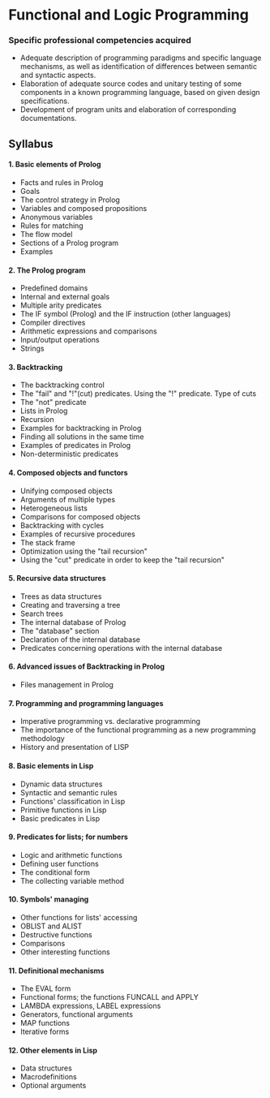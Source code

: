 # Functional and Logic Programming

### Specific professional competencies acquired
- Adequate description of programming paradigms and specific language mechanisms, as well as identification of differences between semantic and syntactic aspects.
- Elaboration of adequate source codes and unitary testing of some components in a known programming language, based on given design specifications.
- Development of program units and elaboration of corresponding documentations.

## Syllabus
#### 1. Basic elements of Prolog
- Facts and rules in Prolog
- Goals
- The control strategy in Prolog
- Variables and composed propositions
- Anonymous variables
- Rules for matching
- The flow model
- Sections of a Prolog program
- Examples
#### 2. The Prolog program
- Predefined domains
- Internal and external goals
- Multiple arity predicates
- The IF symbol (Prolog) and the IF instruction (other languages)
- Compiler directives
- Arithmetic expressions and comparisons
- Input/output operations
- Strings
#### 3. Backtracking
- The backtracking control
- The "fail" and "!"(cut) predicates. Using the "!" predicate. Type of cuts
- The "not" predicate
- Lists in Prolog
- Recursion
- Examples for backtracking in Prolog
- Finding all solutions in the same time
- Examples of predicates in Prolog
- Non-deterministic predicates
#### 4. Composed objects and functors
- Unifying composed objects
- Arguments of multiple types
- Heterogeneous lists
- Comparisons for composed objects
- Backtracking with cycles
- Examples of recursive procedures
- The stack frame
- Optimization using the "tail recursion"
- Using the "cut" predicate in order to keep the "tail recursion"
#### 5. Recursive data structures
- Trees as data structures
- Creating and traversing a tree
- Search trees
- The internal database of Prolog
- The "database" section
- Declaration of the internal database
- Predicates concerning operations with the internal database
#### 6. Advanced issues of Backtracking in Prolog
- Files management in Prolog
#### 7. Programming and programming languages
- Imperative programming vs. declarative programming 
- The importance of the functional programming as a new programming methodology
- History and presentation of LISP
#### 8. Basic elements in Lisp
- Dynamic data structures
- Syntactic and semantic rules
- Functions' classification in Lisp
- Primitive functions in Lisp
- Basic predicates in Lisp
#### 9. Predicates for lists; for numbers
- Logic and arithmetic functions
- Defining user functions
- The conditional form
- The collecting variable method
#### 10. Symbols' managing
- Other functions for lists' accessing
- OBLIST and ALIST
- Destructive functions
- Comparisons
- Other interesting functions
#### 11. Definitional mechanisms
- The EVAL form
- Functional forms; the functions FUNCALL and APPLY
- LAMBDA expressions, LABEL expressions
- Generators, functional arguments
- MAP functions
- Iterative forms
#### 12. Other elements in Lisp
- Data structures
- Macrodefinitions
- Optional arguments

